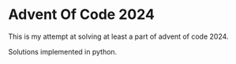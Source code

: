 # Advent Of Code 2024

This is my attempt at solving at least a part of advent of code 2024.

Solutions implemented in python.

